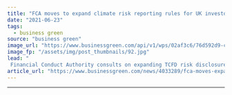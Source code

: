 ```yaml
---
title: "FCA moves to expand climate risk reporting rules for UK investors"
date: "2021-06-23"
tags: 
  - business green
source: "business green"
image_url: "https://www.businessgreen.com/api/v1/wps/02af3c6/76d592d9-c4d1-4408-9101-bf8f928332a8/5/iStock-475435106-bank-of-england-185x114.jpg"
image_fp: "/assets/img/post_thumbnails/92.jpg"
lead: "
 Financial Conduct Authority consults on expanding TCFD risk disclosure rules to cover asset managers, life insurers, and regulated pension providers ..."
article_url: "https://www.businessgreen.com/news/4033289/fca-moves-expand-climate-risk-reporting-rules-uk-investors"
---
```


---
